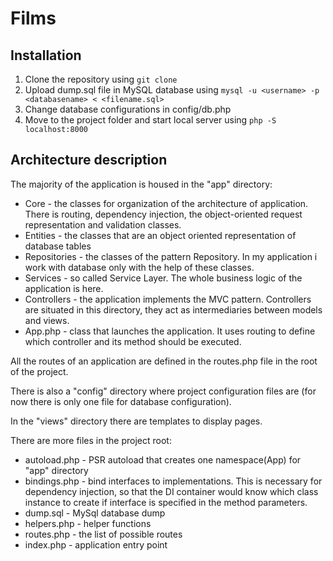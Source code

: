 # Films

## Installation
1. Clone the repository using `git clone`
1. Upload dump.sql file in MySQL database using `mysql -u <username> -p <databasename> < <filename.sql>`
1. Change database configurations in config/db.php
1. Move to the project folder and start local server using `php -S localhost:8000`

## Architecture description
The majority of the application is housed in the "app" directory:
   * Core - the classes for organization of the architecture of application. There is routing, dependency injection, the object-oriented request representation and validation classes.
   * Entities - the classes that are an object oriented representation of database tables
   * Repositories - the classes of the pattern Repository. In my application i work with database only with the help of these classes.
   * Services - so called Service Layer. The whole business logic of the application is here.
   * Controllers - the application implements the MVC pattern. Controllers are situated in this directory, they act as intermediaries between models and views.
   * App.php - class that launches the application. It uses routing to define which controller and its method should be executed.
   
All the routes of an application are defined in the routes.php file in the root of the project. 

There is also a "config" directory where project configuration files are (for now there is only one file for database configuration). 

In the "views" directory there are templates to display pages.

There are more files in the project root:
   * autoload.php - PSR autoload that creates one namespace(App) for "app" directory 
   * bindings.php - bind interfaces to implementations. This is necessary for dependency injection, so that the DI container would know which class instance to create if interface is specified in the method parameters.
   * dump.sql - MySql database dump
   * helpers.php - helper functions 
   * routes.php - the list of possible routes
   * index.php - application entry point